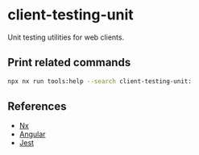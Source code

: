 # client-testing-unit

Unit testing utilities for web clients.

## Print related commands

```bash
npx nx run tools:help --search client-testing-unit:
```

## References

- [Nx](https://nx.dev)
- [Angular](https://angular.io)
- [Jest](https://jestjs.io)
